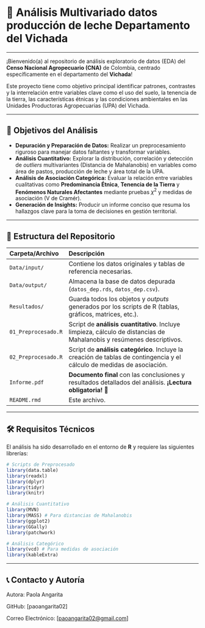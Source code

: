 # 🚜 Análisis Multivariado datos producción de leche Departamento del Vichada
---
¡Bienvenido(a) al repositorio de análisis exploratorio de datos (EDA) del **Censo Nacional Agropecuario (CNA)** de Colombia, centrado específicamente en el departamento del **Vichada**!

Este proyecto tiene como objetivo principal identificar patrones, contrastes y la interrelación entre variables clave como el uso del suelo, la tenencia de la tierra, las características étnicas y las condiciones ambientales en las Unidades Productoras Agropecuarias (UPA) del Vichada.

---

## 🎯 Objetivos del Análisis

- **Depuración y Preparación de Datos:** Realizar un preprocesamiento riguroso para manejar datos faltantes y transformar variables.
- **Análisis Cuantitativo:** Explorar la distribución, correlación y detección de *outliers* multivariantes (Distancia de Mahalanobis) en variables como área de pastos, producción de leche y área total de la UPA.
- **Análisis de Asociación Categórica:** Evaluar la relación entre variables cualitativas como **Predominancia Étnica**, **Tenencia de la Tierra** y **Fenómenos Naturales Afectantes** mediante pruebas $\chi^2$ y medidas de asociación (V de Cramér).
- **Generación de Insights:** Producir un informe conciso que resuma los hallazgos clave para la toma de decisiones en gestión territorial.

---

## 📂 Estructura del Repositorio

| Carpeta/Archivo | Descripción |
| :--- | :--- |
| `Data/input/` | Contiene los datos originales y tablas de referencia necesarias. |
| `Data/output/` | Almacena la base de datos depurada (`datos_dep.rds`, `datos_dep.csv`). |
| `Resultados/` | Guarda todos los objetos y *outputs* generados por los scripts de R (tablas, gráficos, matrices, etc.). |
| `01_Preprocesado.R` | Script de **análisis cuantitativo**. Incluye limpieza, cálculo de distancias de Mahalanobis y resúmenes descriptivos. |
| `02_Preprocesado.R` | Script de **análisis categórico**. Incluye la creación de tablas de contingencia y el cálculo de medidas de asociación. |
| `Informe.pdf` | **Documento final** con las conclusiones y resultados detallados del análisis. **¡Lectura obligatoria!** 🧐 |
| `README.rmd` | Este archivo. |

---

## 🛠️ Requisitos Técnicos

El análisis ha sido desarrollado en el entorno de **R** y requiere las siguientes librerías:

```r
# Scripts de Preprocesado
library(data.table)
library(readxl)
library(dplyr)
library(tidyr)
library(knitr)

# Análisis Cuantitativo
library(MVN)
library(MASS) # Para distancias de Mahalanobis
library(ggplot2)
library(GGally)
library(patchwork)

# Análisis Categórico
library(vcd) # Para medidas de asociación
library(kableExtra)
```
---
## 📞 Contacto y Autoría
Autora: Paola Angarita 

GitHub: [paoangarita02]

Correo Electrónico: [paoangarita02@gmail.com]
